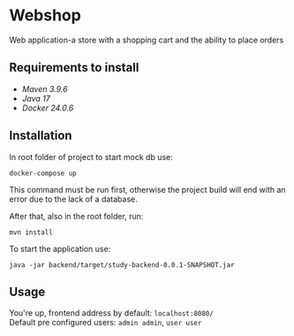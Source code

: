 # Webshop

Web application-a store with a shopping cart and the ability to place orders

## Requirements to install

* _Maven 3.9.6_
* _Java 17_
* _Docker 24.0.6_

## Installation

In root folder of project to start mock db use:

```
docker-compose up
```

This command must be run first, otherwise the project build will end with an error due to the lack of a database.

After that, also in the root folder, run:

```
mvn install
```

To start the application use:

```
java -jar backend/target/study-backend-0.0.1-SNAPSHOT.jar
```



## Usage

You're up, frontend address by default: `localhost:8080/`
<br />
Default pre configured users: `admin admin`, `user user`

